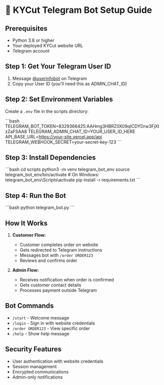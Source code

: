 # 🤖 KYCut Telegram Bot Setup Guide

## Prerequisites
- Python 3.8 or higher
- Your deployed KYCut website URL
- Telegram account

## Step 1: Get Your Telegram User ID
1. Message [@userinfobot](https://t.me/userinfobot) on Telegram
2. Copy your User ID (you'll need this as ADMIN_CHAT_ID)

## Step 2: Set Environment Variables
Create a `.env` file in the scripts directory:

\`\`\`bash
TELEGRAM_BOT_TOKEN=8329366425:AAHmg3HBRZ0X09qICDYDrw3FjXIzZaFSAA8
TELEGRAM_ADMIN_CHAT_ID=YOUR_USER_ID_HERE
API_BASE_URL=https://your-site.vercel.app/api
TELEGRAM_WEBHOOK_SECRET=your-secret-key-123
\`\`\`

## Step 3: Install Dependencies
\`\`\`bash
cd scripts
python3 -m venv telegram_bot_env
source telegram_bot_env/bin/activate  # On Windows: telegram_bot_env\Scripts\activate
pip install -r requirements.txt
\`\`\`

## Step 4: Run the Bot
\`\`\`bash
python telegram_bot.py
\`\`\`

## How It Works
1. **Customer Flow:**
   - Customer completes order on website
   - Gets redirected to Telegram instructions
   - Messages bot with `/order ORDER123`
   - Reviews and confirms order

2. **Admin Flow:**
   - Receives notification when order is confirmed
   - Gets customer contact details
   - Processes payment outside Telegram

## Bot Commands
- `/start` - Welcome message
- `/login` - Sign in with website credentials
- `/order ORDER123` - View specific order
- `/help` - Show help message

## Security Features
- User authentication with website credentials
- Session management
- Encrypted communications
- Admin-only notifications
